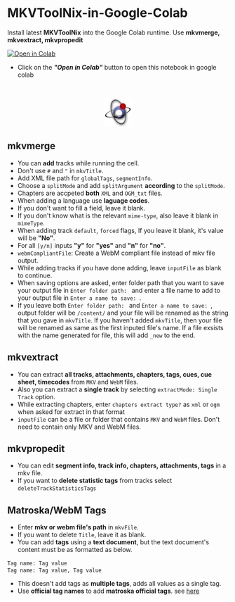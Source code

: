 # __MKVToolNix-in-Google-Colab__
Install latest __MKVToolNix__ into the Google Colab runtime. Use __mkvmerge, mkvextract, mkvpropedit__

<a href="https://colab.research.google.com/github/dropcreations/MKVToolNix-in-Google-Colab/blob/main/MKVToolNix-in-Google-Colab.ipynb"><img src="https://colab.research.google.com/assets/colab-badge.svg" alt="Open in Colab"/></a>
<br>
- Click on the ***"Open in Colab"*** button to open this notebook in google colab
<br>

<p align="center">
    <img alt="MKVToolNix-Logo" src=https://raw.githubusercontent.com/dropcreations/MKVToolNix-in-Google-Colab/main/MKVToolNix-Logo.png></img>
</p>

## __mkvmerge__

* You can __add__ tracks while running the cell.
* Don't use `#` and `"` in `mkvTitle`.
* Add XML file path for `globalTags`, `segmentInfo`.
* Choose a `splitMode` and add `splitArgument` __according__ to the `splitMode`.
* Chapters are accpeted __both__ `XML` and `OGM_txt` files.
* When adding a language use __laguage codes__.
* If you don't want to fill a field, leave it blank.
* If you don't know what is the relevant `mime-type`, also leave it blank in `mimeType`.
* When adding track `default`, `forced` flags, If you leave it blank, it's value will be __"No"__.
* For all `[y/n]` inputs __"y"__ for __"yes"__ and __"n"__ for __"no"__.
* `webmCompliantFile`: Create a WebM compliant file instead of mkv file output.
* While adding tracks if you have done adding, leave `inputFile` as blank to continue.
* When saving options are asked, enter folder path that you want to save your output file in `Enter folder path: ` and enter a file name to add to your output file in `Enter a name to save: `.
* If you leave both `Enter folder path: ` and `Enter a name to save: `, output folder will be `/content/` and your file will be renamed as the string that you gave in `mkvTitle`. If you haven't added `mkvTitle`, then your file will be renamed as same as the first inputed file's name. If a file exsists with the name generated for file, this will add `_new` to the end.

## __mkvextract__

* You can extract __all tracks, attachments, chapters, tags, cues, cue sheet, timecodes__ from `MKV` and `WebM` files.
* Also you can extract a __single track__ by selecting `extractMode: Single Track` option.
* While extracting chapters, enter `chapters extract type?` as `xml` or `ogm` when asked for extract in that format
* `inputFile` can be a file or folder that contains `MKV` and `WebM` files. Don't need to contain only MKV and WebM files.

## __mkvpropedit__

* You can edit __segment info, track info, chapters, attachments, tags__ in a mkv file.
* If you want to __delete statistic tags__ from tracks select `deleteTrackStatisticsTags`

## __Matroska/WebM Tags__

* Enter __mkv or webm file's path__ in `mkvFile`.
* If you want to delete `Title`, leave it as blank.
* You can add __tags__ using a __text document__, but the text document's content must be as formatted as below.
```
Tag name: Tag value
Tag name: Tag value, Tag value
```
* This doesn't add tags as __multiple tags__, adds all values as a single tag.
* Use __official tag names__ to add __matroska official tags__. see [here](https://www.matroska.org/technical/tagging.html)
